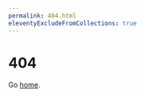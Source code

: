 ```yaml
---
permalink: 404.html
eleventyExcludeFromCollections: true
---
```


# 404

Go <a href="{{ '/' | url }}">home</a>.
